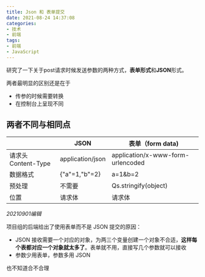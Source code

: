 ```yaml
---
title: Json 和 表单提交
date: 2021-08-24 14:37:08
categories:
- 技术
- 前端
tags:
- 前端
- JavaScript
---
```


研究了一下关于post请求时候发送参数的两种方式，**表单形式**和**JSON**形式。

两者最明显的区别还是在于

- 传参的时候需要转换
- 在控制台上呈现不同

## 两者不同与相同点

|                     | JSON             | 表单（form data)                  |
| ------------------- | ---------------- | --------------------------------- |
| 请求头 Content-Type | application/json | application/x-www-form-urlencoded |
| 数据格式            | {"a"=1,"b"=2}    | a=1&b=2                           |
| 预处理              | 不需要           | Qs.stringify(object)              |
| 位置                | 请求体           | 请求体                            |

<!--more-->



*20210901编辑*

项目组的后端给出了使用表单而不是 JSON 提交的原因：

- JSON 接收需要一个对应的对象，为两三个变量创建一个对象不合适，**这样每个表都对应一个对象就太多了**。表单就不用，直接写几个参数就可以接收
- 参数少用表单，参数多用 JSON

也不知道合不合理

